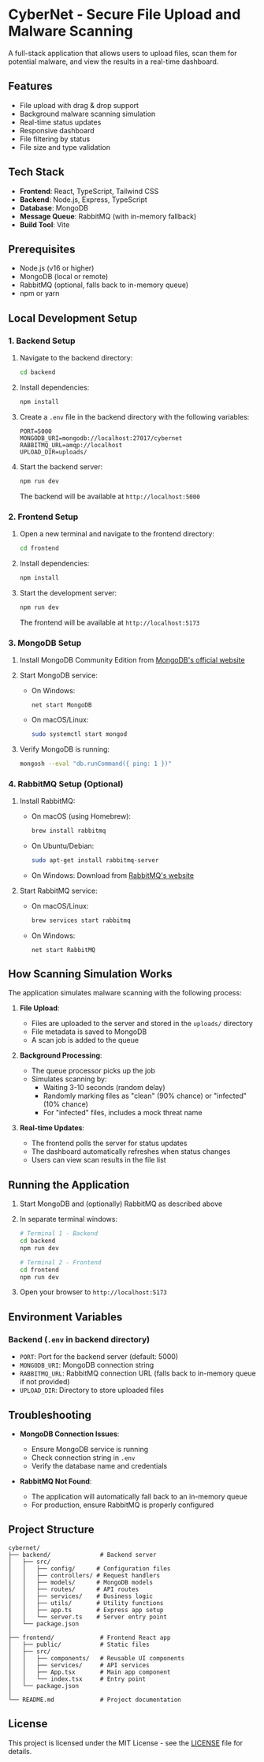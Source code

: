 # CyberNet - Secure File Upload and Malware Scanning

A full-stack application that allows users to upload files, scan them for potential malware, and view the results in a real-time dashboard.

## Features

- File upload with drag & drop support
- Background malware scanning simulation
- Real-time status updates
- Responsive dashboard
- File filtering by status
- File size and type validation

## Tech Stack

- **Frontend**: React, TypeScript, Tailwind CSS
- **Backend**: Node.js, Express, TypeScript
- **Database**: MongoDB
- **Message Queue**: RabbitMQ (with in-memory fallback)
- **Build Tool**: Vite

## Prerequisites

- Node.js (v16 or higher)
- MongoDB (local or remote)
- RabbitMQ (optional, falls back to in-memory queue)
- npm or yarn

## Local Development Setup

### 1. Backend Setup

1. Navigate to the backend directory:
   ```bash
   cd backend
   ```

2. Install dependencies:
   ```bash
   npm install
   ```

3. Create a `.env` file in the backend directory with the following variables:
   ```
   PORT=5000
   MONGODB_URI=mongodb://localhost:27017/cybernet
   RABBITMQ_URL=amqp://localhost
   UPLOAD_DIR=uploads/
   ```

4. Start the backend server:
   ```bash
   npm run dev
   ```
   The backend will be available at `http://localhost:5000`

### 2. Frontend Setup

1. Open a new terminal and navigate to the frontend directory:
   ```bash
   cd frontend
   ```

2. Install dependencies:
   ```bash
   npm install
   ```

3. Start the development server:
   ```bash
   npm run dev
   ```
   The frontend will be available at `http://localhost:5173`

### 3. MongoDB Setup

1. Install MongoDB Community Edition from [MongoDB's official website](https://www.mongodb.com/try/download/community)

2. Start MongoDB service:
   - On Windows:
     ```
     net start MongoDB
     ```
   - On macOS/Linux:
     ```bash
     sudo systemctl start mongod
     ```

3. Verify MongoDB is running:
   ```bash
   mongosh --eval "db.runCommand({ ping: 1 })"
   ```

### 4. RabbitMQ Setup (Optional)

1. Install RabbitMQ:
   - On macOS (using Homebrew):
     ```bash
     brew install rabbitmq
     ```
   - On Ubuntu/Debian:
     ```bash
     sudo apt-get install rabbitmq-server
     ```
   - On Windows: Download from [RabbitMQ's website](https://www.rabbitmq.com/install-windows.html)

2. Start RabbitMQ service:
   - On macOS/Linux:
     ```bash
     brew services start rabbitmq
     ```
   - On Windows:
     ```
     net start RabbitMQ
     ```

## How Scanning Simulation Works

The application simulates malware scanning with the following process:

1. **File Upload**:
   - Files are uploaded to the server and stored in the `uploads/` directory
   - File metadata is saved to MongoDB
   - A scan job is added to the queue

2. **Background Processing**:
   - The queue processor picks up the job
   - Simulates scanning by:
     - Waiting 3-10 seconds (random delay)
     - Randomly marking files as "clean" (90% chance) or "infected" (10% chance)
     - For "infected" files, includes a mock threat name

3. **Real-time Updates**:
   - The frontend polls the server for status updates
   - The dashboard automatically refreshes when status changes
   - Users can view scan results in the file list

## Running the Application

1. Start MongoDB and (optionally) RabbitMQ as described above

2. In separate terminal windows:
   ```bash
   # Terminal 1 - Backend
   cd backend
   npm run dev
   
   # Terminal 2 - Frontend
   cd frontend
   npm run dev
   ```

3. Open your browser to `http://localhost:5173`

## Environment Variables

### Backend (`.env` in backend directory)
- `PORT`: Port for the backend server (default: 5000)
- `MONGODB_URI`: MongoDB connection string
- `RABBITMQ_URL`: RabbitMQ connection URL (falls back to in-memory queue if not provided)
- `UPLOAD_DIR`: Directory to store uploaded files

## Troubleshooting

- **MongoDB Connection Issues**:
  - Ensure MongoDB service is running
  - Check connection string in `.env`
  - Verify the database name and credentials

- **RabbitMQ Not Found**:
  - The application will automatically fall back to an in-memory queue
  - For production, ensure RabbitMQ is properly configured

## Project Structure

```
cybernet/
├── backend/              # Backend server
│   ├── src/
│   │   ├── config/      # Configuration files
│   │   ├── controllers/ # Request handlers
│   │   ├── models/      # MongoDB models
│   │   ├── routes/      # API routes
│   │   ├── services/    # Business logic
│   │   ├── utils/       # Utility functions
│   │   ├── app.ts       # Express app setup
│   │   └── server.ts    # Server entry point
│   └── package.json
│
├── frontend/             # Frontend React app
│   ├── public/           # Static files
│   ├── src/
│   │   ├── components/   # Reusable UI components
│   │   ├── services/     # API services
│   │   ├── App.tsx       # Main app component
│   │   └── index.tsx     # Entry point
│   └── package.json
│
└── README.md             # Project documentation
```

## License

This project is licensed under the MIT License - see the [LICENSE](LICENSE) file for details.
